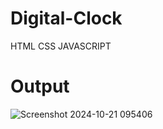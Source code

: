 # Digital-Clock
HTML
CSS
JAVASCRIPT
# Output
![Screenshot 2024-10-21 095406](https://github.com/user-attachments/assets/81bb4531-ca83-49db-9729-6614bd8b2c72)

